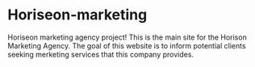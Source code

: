 # Horiseon-marketing
Horiseon marketing agency project!
This is the main site for the Horison Marketing Agency. The goal of this website is to inform potential clients seeking merketing services that this company provides. 
